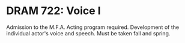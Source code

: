 # DRAM 722: Voice I

Admission to the M.F.A. Acting program required. Development of the individual actor's voice and speech. Must be taken fall and spring.